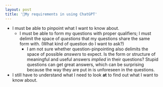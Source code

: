 ```yaml
--- 
layout: post 
title: 'My requirements in using ChatGPT' 
---
```


- I must be able to pinpoint what I want to know about.
	- I must be able to form my questions with proper qualifiers; I must delimit the space of *questions* that my questions share the same form with. (What kind of question do I want to ask?)
		- I am not sure whether question-pinpointing also delimits the space of possible *answers* to expect. Is the form or structure of meaningful and useful answers *implied* in their questions? Stupid questions can get great answers, which can be surprising because the way they are put in is unforeseen in the questions.
- I still have to understand what I need to look **at** to find out what I want to know about.